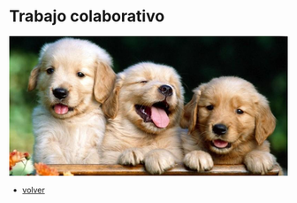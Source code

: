 # Trabajo colaborativo

![bikers](/Img/La-sverminazione-e-la-pulizia-del-cucciolo-del-cane-2-800x400-800x400.jpg)

- [volver](/index.md)